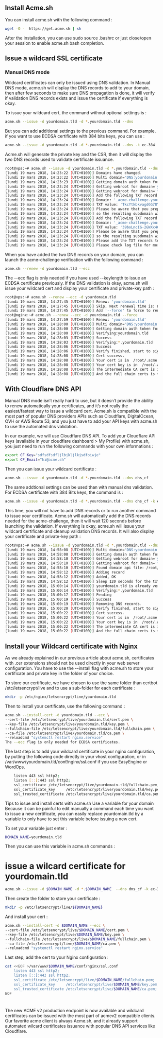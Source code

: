 ## Install Acme.sh

You can install acme.sh with the following command :  

```bash
wget -O -  https://get.acme.sh | sh
```

After the installation, you can use sudo source .bashrc or just close/open your session to enable acme.sh bash completion.

## Issue a wildcard SSL certificate

### Manual DNS mode
Wildcard certificates can only be issued using DNS validation. In Manual DNS mode, acme.sh will display the DNS records to add to your domain, then after few seconds to make sure DNS propagation is done, it will verify if validation DNS records exists and issue the certificate if everything is okay.

To issue your wildcard cert, the command without optional settings is :

```bash
acme.sh --issue -d yourdomain.tld -d *.yourdomain.tld --dns 
```

But you can add additional settings to the previous command. For example, if you want to use ECDSA certificate with 384 bits keys, you can use :

```bash
acme.sh --issue -d yourdomain.tld -d *.yourdomain.tld --dns -k ec-384 
```

Acme.sh will generate the private key and the CSR, then it will display the two DNS records used to validate certificate issuance.

```bash
root@vps:~# acme.sh --issue -d yourdomain.tld -d *.yourdomain.tld --dns -k ec-384
[lundi 19 mars 2018, 14:23:22 (UTC+0100)] Domains have changed.
[lundi 19 mars 2018, 14:23:22 (UTC+0100)] Multi domain='DNS:yourdomain.tld,DNS:*.yourdomain.tld'
[lundi 19 mars 2018, 14:23:23 (UTC+0100)] Getting domain auth token for each domain
[lundi 19 mars 2018, 14:23:24 (UTC+0100)] Getting webroot for domain='yourdomain.tld'
[lundi 19 mars 2018, 14:23:24 (UTC+0100)] Getting webroot for domain='*.yourdomain.tld'
[lundi 19 mars 2018, 14:23:24 (UTC+0100)] Add the following TXT record:
[lundi 19 mars 2018, 14:23:24 (UTC+0100)] Domain: '_acme-challenge.yourdomain.tld'
[lundi 19 mars 2018, 14:23:24 (UTC+0100)] TXT value: 'TkcYtkbkvagdGG78YzLEdJF_JkV9GXtH8x-9f6nsM'
[lundi 19 mars 2018, 14:23:24 (UTC+0100)] Please be aware that you prepend _acme-challenge. before your domain
[lundi 19 mars 2018, 14:23:24 (UTC+0100)] so the resulting subdomain will be: _acme-challenge.yourdomain.tld
[lundi 19 mars 2018, 14:23:24 (UTC+0100)] Add the following TXT record:
[lundi 19 mars 2018, 14:23:24 (UTC+0100)] Domain: '_acme-challenge.yourdomain.tld'
[lundi 19 mars 2018, 14:23:24 (UTC+0100)] TXT value: '39boLncIG-2GWXx4GG8f6kgzDZAQrk_F7FwohnTE3Zo'
[lundi 19 mars 2018, 14:23:24 (UTC+0100)] Please be aware that you prepend _acme-challenge. before your domain
[lundi 19 mars 2018, 14:23:24 (UTC+0100)] so the resulting subdomain will be: _acme-challenge.yourdomain.tld
[lundi 19 mars 2018, 14:23:24 (UTC+0100)] Please add the TXT records to the domains, and re-run with --renew.
[lundi 19 mars 2018, 14:23:24 (UTC+0100)] Please check log file for more details: /root/.acme.sh/acme.sh.log</pre></code>
```

When you have added the two DNS records on your domain, you can launch the acme-challenge verification with the following command :

```bash
acme.sh --renew -d yourdomain.tld --ecc
```

The --ecc flag is only needed if you have used --keylength to issue an ECDSA certificate previously.
If the DNS validation is okay, acme.sh will issue your wildcard cert and display your certificate and private-key path :

```bash
root@vps:~# acme.sh --renew --ecc -d yourdomain.tld
[lundi 19 mars 2018, 14:27:45 (UTC+0100)] Renew: 'yourdomain.tld'
[lundi 19 mars 2018, 14:27:45 (UTC+0100)] Skip, Next renewal time is: mardi 1 mai 2018, 11:54:03 (UTC+0000)
[lundi 19 mars 2018, 14:27:45 (UTC+0100)] Add '--force' to force to renew.
root@nginx:~# acme.sh --renew --ecc -d yourdomain.tld --force
[lundi 19 mars 2018, 14:27:59 (UTC+0100)] Renew: 'yourdomain.tld'
[lundi 19 mars 2018, 14:28:00 (UTC+0100)] Multi domain='DNS:yourdomain.tld,DNS:*.yourdomain.tld'
[lundi 19 mars 2018, 14:28:00 (UTC+0100)] Getting domain auth token for each domain
[lundi 19 mars 2018, 14:28:00 (UTC+0100)] Verifying:yourdomain.tld
[lundi 19 mars 2018, 14:28:03 (UTC+0100)] Success
[lundi 19 mars 2018, 14:28:03 (UTC+0100)] Verifying:*.yourdomain.tld
[lundi 19 mars 2018, 14:28:06 (UTC+0100)] Success
[lundi 19 mars 2018, 14:28:06 (UTC+0100)] Verify finished, start to sign.
[lundi 19 mars 2018, 14:28:08 (UTC+0100)] Cert success.
[lundi 19 mars 2018, 14:28:08 (UTC+0100)] Your cert is in  /root/.acme.sh/certs/yourdomain.tld_ecc/yourdomain.tld.cer
[lundi 19 mars 2018, 14:28:08 (UTC+0100)] Your cert key is in  /root/.acme.sh/certs/yourdomain.tld_ecc/yourdomain.tld.key
[lundi 19 mars 2018, 14:28:08 (UTC+0100)] The intermediate CA cert is in  /root/.acme.sh/certs/yourdomain.tld_ecc/ca.cer
[lundi 19 mars 2018, 14:28:08 (UTC+0100)] And the full chain certs is there:  /root/.acme.sh/certs/yourdomain.tld_ecc/fullchain.cer
```

## With Cloudflare DNS API
Manual DNS mode isn’t really hard to use, but it doesn’t provide the ability to renew automatically your certificates, and it’s not really the easiest/fastest way to issue a wildcard cert.
Acme.sh is compatible with the most part of popular DNS providers APIs such as Cloudflare, DigitalOcean, OVH or AWS Route 53, and you just have to add your API keys with acme.sh to use the automated dns validation.

In our example, we will use Cloudflare DNS API. To add your Cloudflare API keys (available in your cloudflare dashboard > My Profile) with acme.sh, you just need to run the following commands with your own informations :

```bash
export CF_Key="sdfsdfsdfljlbjkljlkjsdfoiwje"
export CF_Email="hi@acme.sh"
```

Then you can issue your wildcard certificate :

```bash
acme.sh --issue -d yourdomain.tld -d *.yourdomain.tld --dns dns_cf 
```

The same addtional settings can be used than with manual dns validation. For ECDSA certificate with 384 Bits keys, the command is :

```bash
acme.sh --issue -d yourdomain.tld -d *.yourdomain.tld --dns dns_cf -k ec-384 
```

This time, you will not have to add DNS records or to run another command to issue your certificate. Acme.sh will automatically add the DNS records needed for the acme-challenge, then it will wait 120 seconds before launching the validation. If everything is okay, acme.sh will issue your wildcard certificate and cleanup validation DNS records. It will also display your certificate and private-key path :

```bash
root@vps:~# acme.sh --issue -d yourdomain.tld -d *.yourdomain.tld --dns dns_cf -k ec-384
[lundi 19 mars 2018, 14:58:08 (UTC+0100)] Multi domain='DNS:yourdomain.tld,DNS:*.yourdomain.tld'
[lundi 19 mars 2018, 14:58:08 (UTC+0100)] Getting domain auth token for each domain
[lundi 19 mars 2018, 14:58:10 (UTC+0100)] Getting webroot for domain='yourdomain.tld'
[lundi 19 mars 2018, 14:58:10 (UTC+0100)] Getting webroot for domain='*.yourdomain.tld'
[lundi 19 mars 2018, 14:58:10 (UTC+0100)] Found domain api file: /root/.acme.sh/dnsapi/dns_cf.sh
[lundi 19 mars 2018, 14:58:12 (UTC+0100)] Adding record
[lundi 19 mars 2018, 14:58:12 (UTC+0100)] Added, OK
[lundi 19 mars 2018, 14:58:12 (UTC+0100)] Sleep 120 seconds for the txt records to take effect
[lundi 19 mars 2018, 15:00:14 (UTC+0100)] yourdomain.tld is already verified, skip dns-01.
[lundi 19 mars 2018, 15:00:14 (UTC+0100)] Verifying:*.yourdomain.tld
[lundi 19 mars 2018, 15:00:17 (UTC+0100)] Pending
[lundi 19 mars 2018, 15:00:19 (UTC+0100)] Success
[lundi 19 mars 2018, 15:00:19 (UTC+0100)] Removing DNS records.
[lundi 19 mars 2018, 15:00:20 (UTC+0100)] Verify finished, start to sign.
[lundi 19 mars 2018, 15:00:22 (UTC+0100)] Cert success.
[lundi 19 mars 2018, 15:00:22 (UTC+0100)] Your cert is in  /root/.acme.sh/yourdomain.tld_ecc/yourdomain.tld.cer
[lundi 19 mars 2018, 15:00:22 (UTC+0100)] Your cert key is in  /root/.acme.sh/yourdomain.tld_ecc/yourdomain.tld.key
[lundi 19 mars 2018, 15:00:22 (UTC+0100)] The intermediate CA cert is in  /root/.acme.sh/yourdomain.tld_ecc/ca.cer
[lundi 19 mars 2018, 15:00:22 (UTC+0100)] And the full chain certs is there:  /root/.acme.sh/yourdomain.tld_ecc/fullchain.cer
```

## Install your Wildcard certificate with Nginx

As we already explained in our previous article about acme.sh, certificates with .cer extensions should not be used directly in your web server configuration. You have to use the --install flag with acme.sh to store your certificate and private key in the folder of your choice.

To store our certificate, we have chosen to use the same folder than certbot /etc/letsencrypt/live and to use a sub-folder for each certificate :

```bash
mkdir -p /etc/nginx/letsencrypt/live/yourdomain.tld
```

Then to install your certificate, use the following command :

```bash
acme.sh --install-cert -d yourdomain.tld --ecc \
--cert-file /etc/letsencrypt/live/yourdomain.tld/cert.pem \
--key-file /etc/letsencrypt/live/yourdomain.tld/key.pem \
--fullchain-file /etc/letsencrypt/live/yourdomain.tld/fullchain.pem \
--ca-file /etc/letsencrypt/live/yourdomain.tld/ca.pem \
--reloadcmd "systemctl restart nginx.service"
The --ecc flag is only needed for ECDSA certificates.
```

The last step is to add your wildcard certificate in your nginx configuration, by putting the following code directly in your vhost configuration, or in /var/www/yourdomain.tld/conf/nginx/ssl.conf if you use EasyEngine or WordOps.

```bash
    listen 443 ssl http2;
    listen [::]:443 ssl http2;
    ssl_certificate /etc/letsencrypt/live/yourdomain.tld/fullchain.pem;
    ssl_certificate_key     /etc/letsencrypt/live/yourdomain.tld/key.pem;
    ssl_trusted_certificate /etc/letsencrypt/live/yourdomain.tld/ca.pem;
```

Tips to issue and install certs with acme.sh
Use a variable for your domain
Because it can be painful to edit manually a command each time you want to issue a new certificate, you can easily replace yourdomain.tld by a variable to only have to set this variable before issuing a new cert.

To set your variable just enter :

```bash
DOMAIN_NAME=yourdomain.tld
```

Then you can use this variable in acme.sh commands :

# issue a wilcard certificate for yourdomain.tld

```bash
acme.sh --issue -d $DOMAIN_NAME -d *.$DOMAIN_NAME  --dns dns_cf -k ec-384 
```

Then create the folder to store your certificate :

```bash
mkdir -p /etc/letsencrypt/live/${DOMAIN_NAME}
```

And install your cert :

```bash
acme.sh --install-cert -d $DOMAIN_NAME --ecc \
--cert-file /etc/letsencrypt/live/$DOMAIN_NAME/cert.pem \
--key-file /etc/letsencrypt/live/$DOMAIN_NAME/key.pem \
--fullchain-file /etc/letsencrypt/live/$DOMAIN_NAME/fullchain.pem \
--ca-file /etc/letsencrypt/live/$DOMAIN_NAME/ca.pem \
--reloadcmd "systemctl restart nginx.service"
```

Last step, add the cert to your Nginx configuration :

```bash
cat <<EOF >/var/www/$DOMAIN_NAME/conf/nginx/ssl.conf
    listen 443 ssl http2;
    listen [::]:443 ssl http2;
    ssl_certificate /etc/letsencrypt/live/$DOMAIN_NAME/fullchain.pem;
    ssl_certificate_key     /etc/letsencrypt/live/$DOMAIN_NAME/key.pem;
    ssl_trusted_certificate /etc/letsencrypt/live/$DOMAIN_NAME/ca.pem;
EOF
```

# 

The new ACME v2 production endpoint is now available and wildcard certificates can be issued with the most part of acmev2 compatible clients. Our favorite acme client is always Acme.sh, and it already support automated wilcard certificates issuance with popular DNS API services like Cloudflare.
